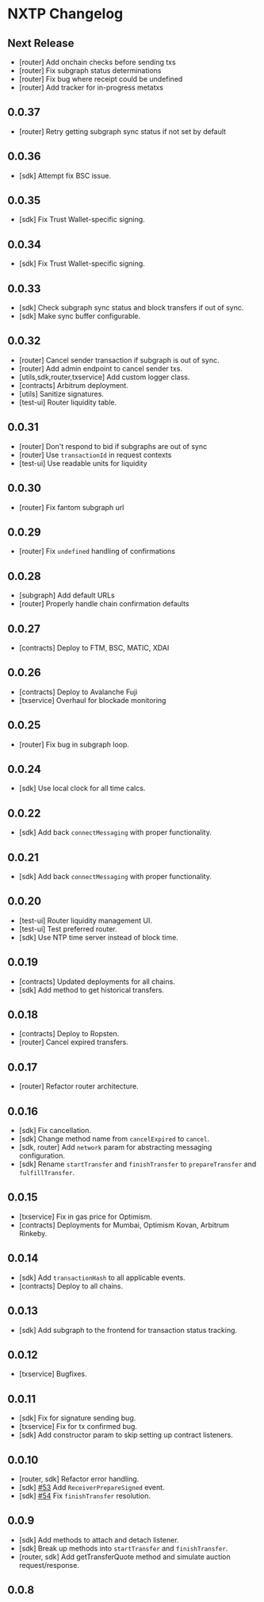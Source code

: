 # NXTP Changelog

## Next Release

- [router] Add onchain checks before sending txs
- [router] Fix subgraph status determinations
- [router] Fix bug where receipt could be undefined
- [router] Add tracker for in-progress metatxs

## 0.0.37

- [router] Retry getting subgraph sync status if not set by default

## 0.0.36

- [sdk] Attempt fix BSC issue.

## 0.0.35

- [sdk] Fix Trust Wallet-specific signing.

## 0.0.34

- [sdk] Fix Trust Wallet-specific signing.

## 0.0.33

- [sdk] Check subgraph sync status and block transfers if out of sync.
- [sdk] Make sync buffer configurable.

## 0.0.32

- [router] Cancel sender transaction if subgraph is out of sync.
- [router] Add admin endpoint to cancel sender txs.
- [utils,sdk,router,txservice] Add custom logger class.
- [contracts] Arbitrum deployment.
- [utils] Sanitize signatures.
- [test-ui] Router liquidity table.

## 0.0.31

- [router] Don't respond to bid if subgraphs are out of sync
- [router] Use `transactionId` in request contexts
- [test-ui] Use readable units for liquidity

## 0.0.30

- [router] Fix fantom subgraph url

## 0.0.29

- [router] Fix `undefined` handling of confirmations

## 0.0.28

- [subgraph] Add default URLs
- [router] Properly handle chain confirmation defaults

## 0.0.27

- [contracts] Deploy to FTM, BSC, MATIC, XDAI

## 0.0.26

- [contracts] Deploy to Avalanche Fuji
- [txservice] Overhaul for blockade monitoring

## 0.0.25

- [router] Fix bug in subgraph loop.

## 0.0.24

- [sdk] Use local clock for all time calcs.

## 0.0.22

- [sdk] Add back `connectMessaging` with proper functionality.

## 0.0.21

- [sdk] Add back `connectMessaging` with proper functionality.

## 0.0.20

- [test-ui] Router liquidity management UI.
- [test-ui] Test preferred router.
- [sdk] Use NTP time server instead of block time.

## 0.0.19

- [contracts] Updated deployments for all chains.
- [sdk] Add method to get historical transfers.

## 0.0.18

- [contracts] Deploy to Ropsten.
- [router] Cancel expired transfers.

## 0.0.17

- [router] Refactor router architecture.

## 0.0.16

- [sdk] Fix cancellation.
- [sdk] Change method name from `cancelExpired` to `cancel`.
- [sdk, router] Add `network` param for abstracting messaging configuration.
- [sdk] Rename `startTransfer` and `finishTransfer` to `prepareTransfer` and `fulfillTransfer`.

## 0.0.15

- [txservice] Fix in gas price for Optimism.
- [contracts] Deployments for Mumbai, Optimism Kovan, Arbitrum Rinkeby.

## 0.0.14

- [sdk] Add `transactionHash` to all applicable events.
- [contracts] Deploy to all chains.

## 0.0.13

- [sdk] Add subgraph to the frontend for transaction status tracking.

## 0.0.12

- [txservice] Bugfixes.

## 0.0.11

- [sdk] Fix for signature sending bug.
- [txservice] Fix for tx confirmed bug.
- [sdk] Add constructor param to skip setting up contract listeners.

## 0.0.10

- [router, sdk] Refactor error handling.
- [sdk] [#53](https://github.com/connext/nxtp/issues/53) Add `ReceiverPrepareSigned` event.
- [sdk] [#54](https://github.com/connext/nxtp/issues/54) Fix `finishTransfer` resolution.

## 0.0.9

- [sdk] Add methods to attach and detach listener.
- [sdk] Break up methods into `startTransfer` and `finishTransfer`.
- [router, sdk] Add getTransferQuote method and simulate auction request/response.

## 0.0.8
